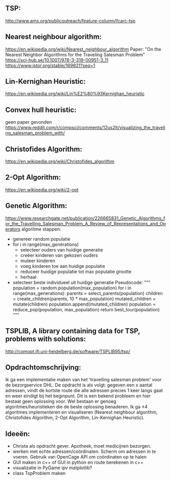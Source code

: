 ## TSP:
http://www.ams.org/publicoutreach/feature-column/fcarc-tsp

## Nearest neighbour algorithm:
https://en.wikipedia.org/wiki/Nearest_neighbour_algorithm
Paper: "On the Nearest Neighbor Algorithms for the Traveling Salesman Problem"
https://sci-hub.se/10.1007/978-3-319-00951-3_11
https://www.jstor.org/stable/169821?seq=1

## Lin-Kernighan Heuristic:
https://en.wikipedia.org/wiki/Lin%E2%80%93Kernighan_heuristic

## Convex hull heuristic:
geen paper gevonden
https://www.reddit.com/r/compsci/comments/12us2lt/visualizing_the_traveling_salesman_problem_with/

## Christofides Algorithm:
https://en.wikipedia.org/wiki/Christofides_algorithm

## 2-Opt Algorithm:
https://en.wikipedia.org/wiki/2-opt

## Genetic Algorithm:
https://www.researchgate.net/publication/226665831_Genetic_Algorithms_for_the_Travelling_Salesman_Problem_A_Review_of_Representations_and_Operators 
algoritme stappen:
- genereer random populatie
- for i in range(max_generations)
    - selecteer ouders van huidige generatie
    - creëer kinderen van gekozen ouders
    - muteer kinderen
    - voeg kinderen toe aan huidige populatie
    - reduceer huidige populatie tot max populatie grootte
    - herhaal
- selecteer beste individueel uit huidige generatie
Pseudocode:
"""
population = random.population(max_population)
for i in range(max_generations):
    parents = select_parents(population)
    children = create_children(parents, 10 * max_population)
    mutated_children = mutate(children)
    population.append(mutated_children)
    population = reduce_pop(population, max_population)
return best_tour(population)
"""

## TSPLIB, A library containing data for TSP, problems with solutions:
http://comopt.ifi.uni-heidelberg.de/software/TSPLIB95/tsp/

## Opdrachtomschrijving:
Ik ga een implementatie maken van het 'travelling salesman problem' voor de bezorgservice DHL. De opdracht is als volgt:
gegeven een x aantal adressen, vindt de kortste route die alle adressen precies 1 keer langs gaat en weer eindigt bij
het beginpunt. Dit is een bekend probleem en hier bestaat geen oplossing voor. Wel bestaan er genoeg
algoritmes/heuristieken die de beste oplossing benaderen. Ik ga ±4 algoritmes implementeren en visualiseren
(Nearest neighbour algorithm, Christofides Algorithm, 2-Opt Algorithm, Lin-Kernighan Heuristic).

## Ideeën:
- Christa als opdracht gever. Apotheek, moet medicijnen bezorgen.
- werken met echte adressen/coördinaten. Scherm om adressen in te voeren. Gebruik van OpenCage API om coördinaten op te 
halen
- GUI maken in c++ of GUI in python en route berekenen in c++
- visualizatie in PyGame ipv matplotlib?
- class TspProblem maken
